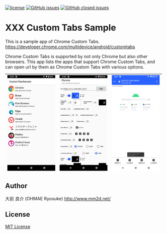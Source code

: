 [![license](https://img.shields.io/github/license/ohmae/custom-tabs-sample.svg)](./LICENSE)
[![GitHub issues](https://img.shields.io/github/issues/ohmae/custom-tabs-sample.svg)](https://github.com/ohmae/custom-tabs-sample/issues)
[![GitHub closed issues](https://img.shields.io/github/issues-closed/ohmae/custom-tabs-sample.svg)](https://github.com/ohmae/custom-tabs-sample/issues?q=is%3Aissue+is%3Aclosed)
# XXX Custom Tabs Sample

This is a sample app of Chrome Custom Tabs.
https://developer.chrome.com/multidevice/android/customtabs

Chrome Custom Tabs is supported by not only Chrome but also other browsers.
This app lists the apps that support Chrome Custom Tabs, and can open url by them as Chrome Custom Tabs with various options.

|![](readme/1.png)|![](readme/2.png)|![](readme/3.png)|
|-|-|-|

## Author
大前 良介 (OHMAE Ryosuke)
http://www.mm2d.net/

## License
[MIT License](./LICENSE)

